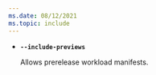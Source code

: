 ```yaml
---
ms.date: 08/12/2021
ms.topic: include
---
```

- **`--include-previews`**

  Allows prerelease workload manifests.
